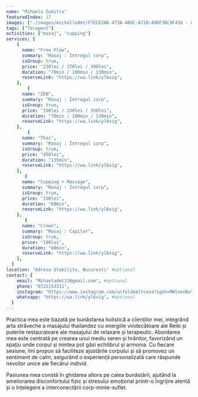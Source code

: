 ```yaml
---
name: "Mihaela Dumitru"
featuredIndex: 17
images: ["./images/michelledmt/F7ECE2A6-473A-4B9C-A71B-A9DF3BC9F436 - michelle dmt.jpeg"]
tags: ["Terapeut"]
activities: ["masaj", "cupping"]
services: [
    {
      name: "Free Flow",
      summary: "Masaj : Întregul corp",
      isGroup: true,
      price: "230lei / 270lei / 390lei",
      duration: "70min / 100min / 130min",
      reserveLink: "https://wa.link/yl6xig",
    },
        {
      name: "ZEN",
      summary: "Masaj : Întregul corp",
      isGroup: true,
      price: "190lei / 230lei / 350lei",
      duration: "70min / 100min / 130min",
      reserveLink: "https://wa.link/yl6xig",
    },
        {
      name: "Thai",
      summary: "Masaj : Întregul corp",
      isGroup: true,
      price: "450lei",
      duration: "135min",
      reserveLink: "https://wa.link/yl6xig",
    },
       {
      name: "Cupping + Massage",
      summary: "Masaj : Întregul corp",
      isGroup: true,
      price: "190lei",
      duration: "60min",
      reserveLink: "https://wa.link/yl6xig",
    },
       {
      name: "Crown",
      summary: "Masaj : Capilar",
      isGroup: true,
      price: "190lei",
      duration: "60min",
      reserveLink: "https://wa.link/yl6xig",
    },
  ]
location: "Adresa Stabilita, Bucuresti" #optional
contact: {
    email: "Mihaeladmt13@gmail.com", #optional
    phone: "0722153311",
    instagram: "https://www.instagram.com/unfeldealtceva?igsh=MWlnenBuYmpjMDZpdg%3D%3D&utm_source=qr", #optional
    whatsapp: "https://wa.link/yl6xig", #optional
  }
---
```


Practica mea este bazată pe bunăstarea holistică a clienților mei, integrând arta străveche a masajului thailandez cu energiile vindecătoare ale Reiki și puterile restauratoare ale masajului de relaxare și terapeutic. Abordarea mea este centrată pe crearea unui mediu seren și hrănitor, favorizând un spațiu unde corpul și mintea pot găsi echilibrul și armonia. Cu fiecare sesiune, îmi propun să faciliteze ajustările corpului și să promovez un sentiment de calm, asigurând o experiență personalizată care răspunde nevoilor unice ale fiecărui individ. 

Pasiunea mea constă în ghidarea altora pe calea bunăstării, ajutând la ameliorarea disconfortului fizic și stresului emoțional printr-o îngrijire atentă și o înțelegere a interconectării corp-minte-suflet.
